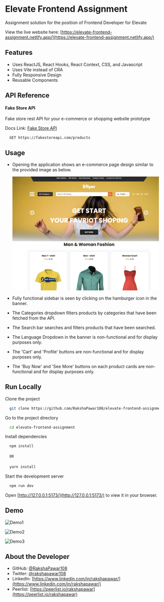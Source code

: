 
# Elevate Frontend Assignment

Assignment solution for the position of Frontend Developer for Elevate

View the live website here: [https://elevate-frontend-assignment.netlify.app/](https://elevate-frontend-assignment.netlify.app/)





## Features

- Uses ReactJS, React Hooks, React Context, CSS, and Javascript 
- Uses Vite instead of CRA
- Fully Responsive Design
- Reusable Components
## API Reference

#### Fake Store API

Fake store rest API for your e-commerce or shopping website prototype

Docs Link: [Fake Store API](https://fakestoreapi.com/docs)

```http
  GET https://fakestoreapi.com/products
```






## Usage

- Opening the application shows an e-commerce page design similar to the provided image as below.

    ![Provided Image Here](./src/assets/Assignment.png)

- Fully functional sidebar is seen by clicking on the hamburger icon in the banner.
- The Categories dropdown filters products by categories that have been fetched from the API.
- The Search bar searches and filters products that have been searched.
- The Language Dropdown in the banner is non-functional and for display purposes only.
- The 'Cart' and 'Profile' buttons are non-functional and for display purposes only.
- The 'Buy Now' and 'See More' buttons on each product cards are non-functional and for display purposes only.
## Run Locally

Clone the project

```bash
  git clone https://github.com/RakshaPawar108/elevate-frontend-assignment.git
```

Go to the project directory

```bash
  cd elevate-frontend-assignment
```

Install dependencies

```bash
  npm install
  
  OR

  yarn install
```

Start the development server

```bash
  npm run dev
```
Open [http://127.0.0.1:5173/](http://127.0.0.1:5173/) to view it in your browser.


## Demo

![Demo1](https://via.placeholder.com/468x300?text=App+Screenshot+Here)


![Demo2](https://via.placeholder.com/468x300?text=App+Screenshot+Here)


![Demo3](https://via.placeholder.com/468x300?text=App+Screenshot+Here)


## About the Developer

- GitHub: [@RakshaPawar108](https://github.com/RakshaPawar108)
- Twitter: [@rakshapawar108](https://twitter.com/rakshapawar108)
- LinkedIn: [https://www.linkedin.com/in/rakshapawar/](https://www.linkedin.com/in/rakshapawar/)
- Peerlist: [https://peerlist.io/rakshapawar](https://peerlist.io/rakshapawar)